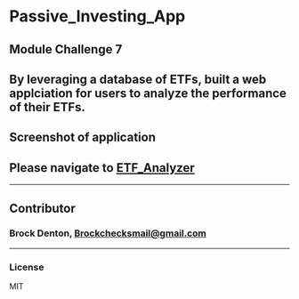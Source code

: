 # Passive_Investing_App
Module Challenge 7
---
By leveraging a database of ETFs, built a web applciation for users to analyze the performance of their ETFs.    
---
Screenshot of application 
---
## Please navigate to [ETF_Analyzer](https://github.com/Brock-Denton/Passive_Investing_App/blob/main/etf_analyzer.ipynb)
---
## Contributor
### Brock Denton, Brockchecksmail@gmail.com 
---
### License 
MIT 
